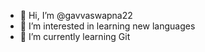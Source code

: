 - 👋 Hi, I’m @gavvaswapna22
- 👀 I’m interested in learning new languages
- 🌱 I’m currently learning Git
  


<!---
gavvaswapna22/gavvaswapna22 is a ✨ special ✨ repository because its `README.md` (this file) appears on your GitHub profile.
You can click the Preview link to take a look at your changes.
--->
